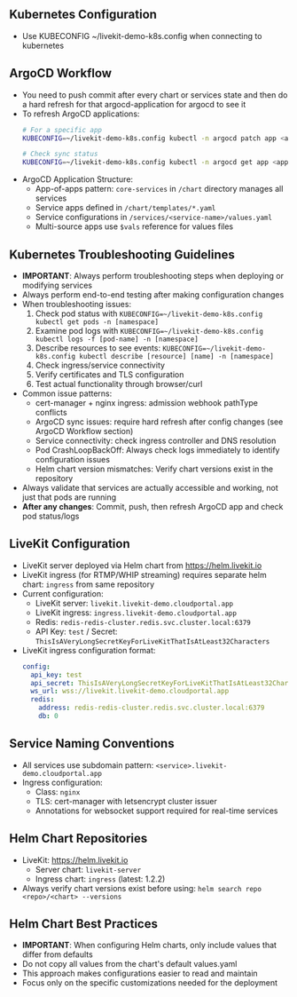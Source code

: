 ## Kubernetes Configuration
- Use KUBECONFIG ~/livekit-demo-k8s.config when connecting to kubernetes

## ArgoCD Workflow
- You need to push commit after every chart or services state and then do a hard refresh for that argocd-application for argocd to see it
- To refresh ArgoCD applications:
  ```bash
  # For a specific app
  KUBECONFIG=~/livekit-demo-k8s.config kubectl -n argocd patch app <app-name> --type merge -p '{"operation": {"initiatedBy": {"username": "admin"}, "sync": {"prune": true, "revision": "main"}}}'
  
  # Check sync status
  KUBECONFIG=~/livekit-demo-k8s.config kubectl -n argocd get app <app-name>
  ```
- ArgoCD Application Structure:
  - App-of-apps pattern: `core-services` in `/chart` directory manages all services
  - Service apps defined in `/chart/templates/*.yaml`
  - Service configurations in `/services/<service-name>/values.yaml`
  - Multi-source apps use `$vals` reference for values files

## Kubernetes Troubleshooting Guidelines
- **IMPORTANT**: Always perform troubleshooting steps when deploying or modifying services
- Always perform end-to-end testing after making configuration changes
- When troubleshooting issues:
  1. Check pod status with `KUBECONFIG=~/livekit-demo-k8s.config kubectl get pods -n [namespace]`
  2. Examine pod logs with `KUBECONFIG=~/livekit-demo-k8s.config kubectl logs -f [pod-name] -n [namespace]`
  3. Describe resources to see events: `KUBECONFIG=~/livekit-demo-k8s.config kubectl describe [resource] [name] -n [namespace]`
  4. Check ingress/service connectivity
  5. Verify certificates and TLS configuration
  6. Test actual functionality through browser/curl
- Common issue patterns:
  - cert-manager + nginx ingress: admission webhook pathType conflicts
  - ArgoCD sync issues: require hard refresh after config changes (see ArgoCD Workflow section)
  - Service connectivity: check ingress controller and DNS resolution
  - Pod CrashLoopBackOff: Always check logs immediately to identify configuration issues
  - Helm chart version mismatches: Verify chart versions exist in the repository
- Always validate that services are actually accessible and working, not just that pods are running
- **After any changes**: Commit, push, then refresh ArgoCD app and check pod status/logs

## LiveKit Configuration
- LiveKit server deployed via Helm chart from https://helm.livekit.io
- LiveKit ingress (for RTMP/WHIP streaming) requires separate helm chart: `ingress` from same repository
- Current configuration:
  - LiveKit server: `livekit.livekit-demo.cloudportal.app`
  - LiveKit ingress: `ingress.livekit-demo.cloudportal.app`
  - Redis: `redis-redis-cluster.redis.svc.cluster.local:6379`
  - API Key: `test` / Secret: `ThisIsAVeryLongSecretKeyForLiveKitThatIsAtLeast32Characters`
- LiveKit ingress configuration format:
  ```yaml
  config:
    api_key: test
    api_secret: ThisIsAVeryLongSecretKeyForLiveKitThatIsAtLeast32Characters
    ws_url: wss://livekit.livekit-demo.cloudportal.app
    redis:
      address: redis-redis-cluster.redis.svc.cluster.local:6379
      db: 0
  ```

## Service Naming Conventions
- All services use subdomain pattern: `<service>.livekit-demo.cloudportal.app`
- Ingress configuration:
  - Class: `nginx`
  - TLS: cert-manager with letsencrypt cluster issuer
  - Annotations for websocket support required for real-time services

## Helm Chart Repositories
- LiveKit: https://helm.livekit.io
  - Server chart: `livekit-server`
  - Ingress chart: `ingress` (latest: 1.2.2)
- Always verify chart versions exist before using: `helm search repo <repo>/<chart> --versions`

## Helm Chart Best Practices
- **IMPORTANT**: When configuring Helm charts, only include values that differ from defaults
- Do not copy all values from the chart's default values.yaml
- This approach makes configurations easier to read and maintain
- Focus only on the specific customizations needed for the deployment